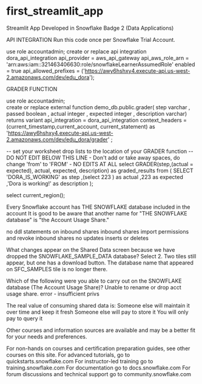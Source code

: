 # first_streamlit_app
Streamlit App Developed in Snowflake Badge 2 (Data Applications)

API INTEGRATION
Run this code once per Snowflake Trial Account.

use role accountadmin;
create or replace api integration dora_api_integration
api_provider = aws_api_gateway
api_aws_role_arn = 'arn:aws:iam::321463406630:role/snowflakeLearnerAssumedRole'
enabled = true
api_allowed_prefixes = ('https://awy6hshxy4.execute-api.us-west-2.amazonaws.com/dev/edu_dora');


GRADER FUNCTION

use role accountadmin;  
create or replace external function demo_db.public.grader(
      step varchar
    , passed boolean
    , actual integer
    , expected integer
    , description varchar)
returns variant
api_integration = dora_api_integration 
context_headers = (current_timestamp,current_account, current_statement) 
as 'https://awy6hshxy4.execute-api.us-west-2.amazonaws.com/dev/edu_dora/grader'
; 


-- set your worksheet drop lists to the location of your GRADER function
--DO NOT EDIT BELOW THIS LINE - Don't add or take away spaces, do change 'from' to 'FROM' - NO EDITS AT ALL
select GRADER(step,(actual = expected), actual, expected, description) as graded_results from (
SELECT 'DORA_IS_WORKING' as step
 ,(select 223 ) as actual
 ,223 as expected
 ,'Dora is working!' as description
); 



select current_region();


Every Snowflake account has THE SNOWFLAKE database included in the account
It is good to be aware that another name for "THE SNOWFLAKE database" is "the Account Usage Share." 

no ddl statements on inbound shares
inbound shares import permissions and revoke
inbound shares no updates inserts or deletes

What changes appear on the Shared Data screen because we have dropped the SNOWFLAKE_SAMPLE_DATA database?
Select 2.
Two tiles still appear, but one has a download button.
The database name that appeared on SFC_SAMPLES tile is no longer there.

Which of the following were you able to carry out on the SNOWFLAKE database (The Account Usage Share)?
Unable to rename or drop acct usage share. error - insufficient privs


The real value of consuming shared data is:
Someone else will maintain it over time and keep it fresh
Someone else will pay to store it
You will only pay to query it




Other courses and information sources are available and may be a better fit for your needs and preferences. 

For non-hands on courses and certification preparation guides, see other courses on this site. 
For advanced tutorials, go to quickstarts.snowflake.com 
For instructor-led training go to training.snowflake.com
For documentation go to docs.snowflake.com
For forum discussions and technical support go to community.snowflake.com 
